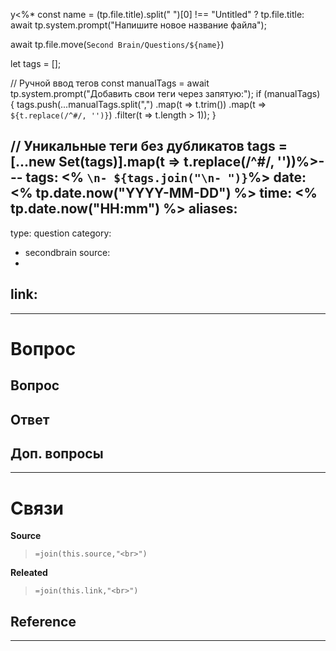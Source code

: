 у<%*
const name = (tp.file.title).split(" ")[0] !== "Untitled" ? tp.file.title: await tp.system.prompt("Напишите новое название файла");

await tp.file.move(`Second Brain/Questions/${name}`)

let tags = [];


// Ручной ввод тегов
const manualTags = await tp.system.prompt("Добавить свои теги через запятую:");
if (manualTags) {
    tags.push(...manualTags.split(",")
        .map(t => t.trim())
        .map(t => `${t.replace(/^#/, '')}`) 
        .filter(t => t.length > 1));
}


// Уникальные теги без дубликатов
tags = [...new Set(tags)].map(t => t.replace(/^#/, ''))%>---
tags: <% `\n- ${tags.join("\n- ")}`%> 
date: <% tp.date.now("YYYY-MM-DD") %>
time: <% tp.date.now("HH:mm") %>
aliases:
-
type: question
category: 
- secondbrain
source: 
-
link: 
-
---
# Вопрос

**Вопрос**
- 

**Ответ**
- 


**Доп. вопросы**
- 


---
# Связи
**Source**
>`=join(this.source,"<br>")`

**Releated**
>`=join(this.link,"<br>")`

**Reference**
- 

---
